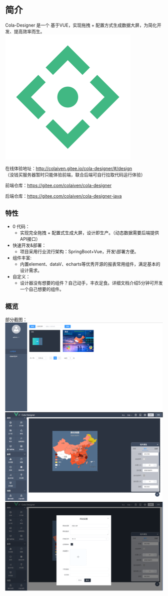 # 简介
Cola-Designer 是一个 基于VUE，实现拖拽 + 配置方式生成数据大屏，为简化开发、提高效率而生。
![](../.vuepress/public/logo.svg)

在线体验地址：<a href="http://colaiven.gitee.io/cola-designer/#/design" target="_blank">http://colaiven.gitee.io/cola-designer/#/design</a>   
（没钱买服务器暂时只能体验前端，联合后端可自行拉取代码运行体验）   

前端仓库：<a href="https://gitee.com/colaiven/cola-designer" target="_blank">https://gitee.com/colaiven/cola-designer</a>   

后端仓库：<a href="https://gitee.com/colaiven/cola-designer-java" target="_blank">https://gitee.com/colaiven/cola-designer-java</a>   

## 特性
* 0 代码：
  * 实现完全拖拽 + 配置式生成大屏，设计即生产。（动态数据需要后端提供API接口）
* 快速开发&部署：
  * 项目采用行业流行架构：SpringBoot+Vue，开发\部署方便。
* 组件丰富:
  * 内置element、dataV、echarts等优秀开源的报表常用组件，满足基本的设计需求。
* 自定义：
  * 设计器没有想要的组件？自己动手，丰衣足食。详细文档介绍5分钟可开发一个自己想要的组件。

## 概览
部分截图：
![](../.vuepress/public/designer/m2.png)
![](../.vuepress/public/designer/d2.png)
![](../.vuepress/public/designer/d3.png)
